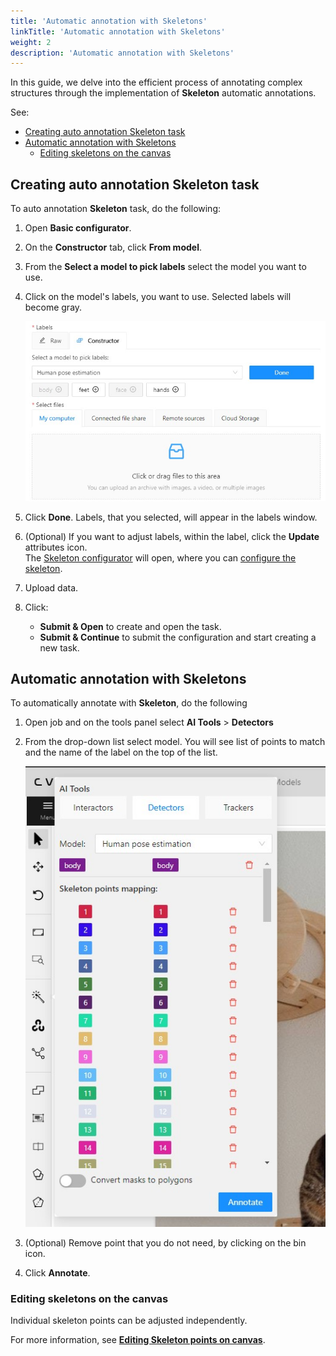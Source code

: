 ```yaml
---
title: 'Automatic annotation with Skeletons'
linkTitle: 'Automatic annotation with Skeletons'
weight: 2
description: 'Automatic annotation with Skeletons'
---
```


In this guide, we delve into the efficient process of annotating complex
structures through the implementation of **Skeleton** automatic annotations.

See:

- [Creating auto annotation Skeleton task](#creating-auto-annotation-skeleton-task)
- [Automatic annotation with Skeletons](#automatic-annotation-with-skeletons)
  - [Editing skeletons on the canvas](#editing-skeletons-on-the-canvas)

## Creating auto annotation Skeleton task

To auto annotation **Skeleton** task, do the following:

1. Open **Basic configurator**.
2. On the **Constructor** tab, click **From model**.
3. From the **Select a model to pick labels** select the model
   you want to use.
4. Click on the model's labels, you want to use.
   Selected labels will become gray.

   ![](/images/auto-annot-sk.jpg)

5. Click **Done**. Labels, that you selected,
   will appear in the labels window.
6. (Optional) If you want to adjust labels, within the
   label, click the **Update** attributes icon.
   <br>The [Skeleton configurator](/docs/manual/advanced/annotation-with-skeletons/manual-skeletons/#skeleton-task)
   will open, where you can [configure the skeleton](/docs/manual/advanced/annotation-with-skeletons/manual-skeletons/#configuring-skeleton-points).
7. Upload data.
8. Click:
   - **Submit & Open** to create and open the task.
   - **Submit & Continue** to submit the configuration and start creating a new task.

## Automatic annotation with Skeletons

To automatically annotate with **Skeleton**, do the following

1. Open job and on the tools panel select **AI Tools** > **Detectors**
2. From the drop-down list select model.
   You will see list of points to match and
   the name of the label on the top of the list.

   ![](/images/auto-annot-sk-detectors.jpg)

3. (Optional) Remove point that you
   do not need, by clicking on the
   bin icon.
4. Click **Annotate**.

### Editing skeletons on the canvas

Individual skeleton points can be adjusted independently.

For more information, see [**Editing Skeleton points on canvas**](/docs/manual/advanced/annotation-with-skeletons/manual-skeletons/#editing-skeletons-on-the-canvas).

